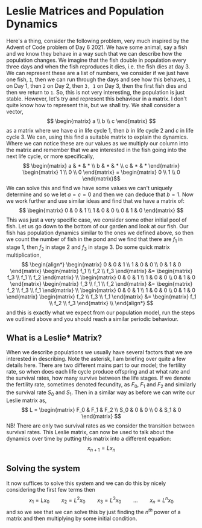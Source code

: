 # Leslie Matrices and Population Dynamics

Here's a thing, consider the following problem, very much inspired by the Advent of Code problem of Day 6 2021. We have some animal, say a fish and we know they behave in a way such that we can describe how the population changes. We imagine that the fish double in population every three days and when the fish reproduces it dies, i.e. the fish dies at day 3. We can represent these are a list of numbers, we consider if we just have one fish, `1`, then we can run through the days and see how this behaves, `1` on Day 1, then `2` on Day 2, then `3, 1` on Day 3, then the first fish dies and then we return to `1`.
So, this is not very interesting, the population is just stable. However, let's try and represent this behaviour in a matrix. I don't quite know how to represent this, but we shall try. We shall consider a vector,
$$ \begin{matrix} a \\ b \\ c \end{matrix} $$
as a matrix where we have $a$ in life cycle 1, then $b$ in life cycle 2 and $c$ in life cycle 3. We can, using this find a suitable matrix to explain the dynamics. Where we can notice these are our values as we multiply our column into the matrix and remember that we are interested in the fish going into the next life cycle, or more specifically,
$$ \begin{matrix} a & * & * \\ b & * & * \\ c & * & * \end{matrix} \begin{matrix} 1 \\ 0 \\ 0 \end{matrix} = \begin{matrix} 0 \\ 1 \\ 0 \end{matrix}$$
We can solve this and find we have some values we can't uniquely determine and so we let $a = c = 0$ and then we can deduce that $b = 1$. Now we work further and use similar ideas and find that we have a matrix of:
$$ \begin{matrix} 0 & 0 & 1 \\ 1 & 0 & 0 \\ 0 & 1 & 0 \end{matrix} $$
This was just a very specific case, we consider some other initial pool of fish. Let us go down to the bottom of our garden and look at our fish. Our fish has population dynamics similar to the ones we defined above, so then we count the number of fish in the pond and we find that there are $f_1$ in stage 1, then $f_2$ in stage 2 and $f_3$
in stage 3. Do some quick matrix multiplication,
$$
\begin{align*}
  \begin{matrix} 0 & 0 & 1 \\ 1 & 0 & 0 \\ 0 & 1 & 0 \end{matrix} \begin{matrix} f_1 \\ f_2 \\ f_3 \end{matrix} &= \begin{matrix} f_3 \\ f_1 \\ f_2 \end{matrix} \\
  \begin{matrix} 0 & 0 & 1 \\ 1 & 0 & 0 \\ 0 & 1 & 0 \end{matrix} \begin{matrix} f_3 \\ f_1 \\ f_2 \end{matrix} &= \begin{matrix} f_2 \\ f_3 \\ f_1 \end{matrix} \\
  \begin{matrix} 0 & 0 & 1 \\ 1 & 0 & 0 \\ 0 & 1 & 0 \end{matrix} \begin{matrix} f_2 \\ f_3 \\ f_1 \end{matrix} &= \begin{matrix} f_1 \\ f_2 \\ f_3 \end{matrix} \\
\end{align*}
$$
and this is exactly what we expect from our population model, run the steps we outlined above and you should reach a similar periodic behaviour.

## What is a Leslie* Matrix?
When we describe populations we usually have several factors that we are interested in describing. Note the asterisk, I am briefing over quite a few details here. There are two different mains part to our model; the fertility rate, so when does each life cycle produce offspring and at what rate and the survival rates, how many survive between the life stages. If we denote the fertility rate, sometimes denoted fecundity, as $F_0$, $F_1$ and $F_2$ and similarly the survival rate $S_0$ and $S_1$. Then in a similar way as before we can write our Leslie matrix as,
$$ L = \begin{matrix} F_0 & F_1 & F_2 \\ S_0 & 0 & 0 \\ 0 & S_1 & 0 \end{matrix} $$
NB! There are only two survival rates as we consider the transition between survival rates. This Leslie matrix, can now be used to talk about the dynamics over time by putting this matrix into a different equation:
$$ x_{n+1} = Lx_n $$

## Solving the system
It now suffices to solve this system and we can do this by nicely considering the first few terms then
$$ x_1 = Lx_0 \qquad x_2 = L^2x_0 \qquad x_3 = L^3x_0 \qquad \dots \qquad x_n = L^nx_0 $$
and so we see that we can solve this by just finding the $n^{th}$ power of a matrix and then multiplying by some initial condition.